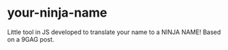 # your-ninja-name

Little tool in JS developed to translate your name to a NINJA NAME! Based on a 9GAG post.
